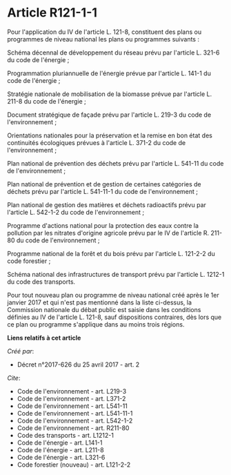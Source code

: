 # Article R121-1-1

Pour l'application du IV de l'article L. 121-8, constituent des plans ou programmes de niveau national les plans ou
programmes suivants :

Schéma décennal de développement du réseau prévu par l'article L. 321-6 du code de l'énergie ;

Programmation pluriannuelle de l'énergie prévue par l'article L. 141-1 du code de l'énergie ;

Stratégie nationale de mobilisation de la biomasse prévue par l'article L. 211-8 du code de l'énergie ;

Document stratégique de façade prévu par l'article L. 219-3 du code de l'environnement ;

Orientations nationales pour la préservation et la remise en bon état des continuités écologiques prévues à l'article L.
371-2 du code de l'environnement ;

Plan national de prévention des déchets prévu par l'article L. 541-11 du code de l'environnement ;

Plan national de prévention et de gestion de certaines catégories de déchets prévu par l'article L. 541-11-1 du code de
l'environnement ;

Plan national de gestion des matières et déchets radioactifs prévu par l'article L. 542-1-2 du code de l'environnement ;

Programme d'actions national pour la protection des eaux contre la pollution par les nitrates d'origine agricole prévu par le
IV de l'article R. 211-80 du code de l'environnement ;

Programme national de la forêt et du bois prévu par l'article L. 121-2-2 du code forestier ;

Schéma national des infrastructures de transport prévu par l'article L. 1212-1 du code des transports.

Pour tout nouveau plan ou programme de niveau national créé après le 1er janvier 2017 et qui n'est pas mentionné dans la
liste ci-dessus, la Commission nationale du débat public est saisie dans les conditions définies au IV de l'article L. 121-8,
sauf dispositions contraires, dès lors que ce plan ou programme s'applique dans au moins trois régions.

**Liens relatifs à cet article**

_Créé par_:

  - Décret n°2017-626 du 25 avril 2017 - art. 2

_Cite_:

  - Code de l'environnement - art. L219-3
  - Code de l'environnement - art. L371-2
  - Code de l'environnement - art. L541-11
  - Code de l'environnement - art. L541-11-1
  - Code de l'environnement - art. L542-1-2
  - Code de l'environnement - art. R211-80
  - Code des transports - art. L1212-1
  - Code de l'énergie - art. L141-1
  - Code de l'énergie - art. L211-8
  - Code de l'énergie - art. L321-6
  - Code forestier (nouveau) - art. L121-2-2

